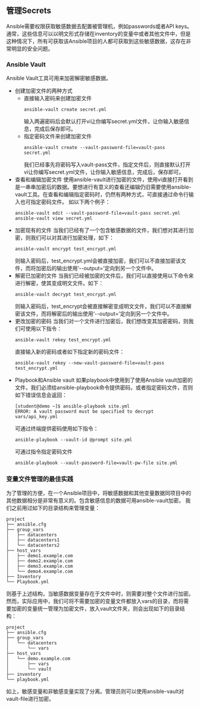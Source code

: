 ## 管理Secrets
Ansible需要权限获取敏感数据去配置被管理机，例如passwords或者API keys。
通常，这些信息可以以明文形式存储在inventory的变量中或者其他文件中，但是这种情况下，所有可获取该Ansible项目的人都可获取到这些敏感数据，这存在非常明显的安全问题。
### Ansible Vault
Ansible Vault工具可用来加密解密敏感数据。
* 创建加密文件的两种方式
    * 直接输入密码来创建加密文件 
        ```
        ansible-vault create secret.yml
        ```
        输入两遍密码后会默认打开vi让你编写secret.yml文件，让你输入敏感信息，完成后保存即可。
    * 指定密码文件来创建加密文件
        ```
        ansible-vault create --vault-password-file=vault-pass secret.yml
        ```
        我们已经事先将密码写入vault-pass文件，指定文件后，则直接默认打开vi让你编写secret.yml文件，让你输入敏感信息，完成后，保存即可。
* 查看和编辑加密文件
使用ansible-vault进行加密的文件，使用vi直接打开看到是一串串加密后的数据。要想进行有意义的查看还编辑仍旧需要使用ansible-vault工具。在查看和编辑指定密码时，仍然有两种方式，可直接通过命令行输入也可指定密码文件。
如以下两个例子：
    ```
    ansible-vault edit --vault-password-file=vault-pass secret.yml
    ansible-vault view secret.yml
    ```
* 加密现有的文件
当我们已经有了一个包含敏感数据的文件，我们想对其进行加密，则我们可以对其进行加密处理，如下：
    ```
    ansible-vault encrypt test_encrypt.yml
    ```
    则输入密码后，test_encrypt.yml会被直接加密，我们可以不直接加密该文件，而将加密后的输出使用‘--output=’定向到另一个文件中。
* 解密已加密的文件
当我们已经被加密的文件后，我们可以直接使用以下命令来进行解密，使其变成明文文件。如下：
    ```
    ansible-vault decrypt test_encrypt.yml
    ```
    则输入密码后，test_encrypt会被直接解密变成明文文件，我们可以不直接解密该文件，而将解密后的输出使用‘--output=’定向到另一个文件中。
* 更改加密的密码
当我们对一个文件进行加密后，我们想改变其加密密码，则我们可使用以下指令：
    ```
    ansible-vault rekey test_encrypt.yml
    ```
   直接输入新的密码或者如下指定新的密码文件：
   ```
   ansible-vault rekey --new-vault-password-file=vault-pass test_encrypt.yml
   ```
 * Playbook和Ansible vault
如果playbook中使用到了使用Ansible vault加密的文件，我们必须给ansible-playbook命令提供密码，或者指定密码文件，否则如下错误信息会返回：
    ```
    [student@demo ~]$ ansible-playbook site.yml
    ERROR: A vault password must be specified to decrypt vars/api_key.yml
    ```
    可通过终端提供密码使用如下指令：
    ```
    ansible-playbook --vault-id @prompt site.yml
    ```
    可通过指令指定密码文件
    ```
    ansible-playbook --vault-password-file=vault-pw-file site.yml
    ```
### 变量文件管理的最佳实践
为了管理的方便，在一个Ansible项目中，将敏感数据和其他变量数据同项目中的其他数据相分是非常有意义的。包含敏感信息的数据可用ansible-vault加密。
我们之前用过如下的目录结构来管理变量：
```
project
├── ansible.cfg
├── group_vars
│   ├── datacenters
│   ├── datacenters1
│   └── datacenters2
├── host_vars
│   ├── demo1.example.com
│   ├── demo2.example.com
│   ├── demo3.example.com
│   └── demo4.example.com
├── Inventory
└── Playbook.yml
```
则基于上述结构，当敏感数据变量存在于文件中时，则需要对整个文件进行加密。
然而，实际应用中，我们可将不需要加密的变量文件都放入vars的目录，而将需要加密的变量统一管理为加密文件，放入vault文件夹，则会出现如下的目录结构：
```
project
├── ansible.cfg
├── group_vars
│   └── datacenters
│       └── vars
├── host_vars
│   └── demo.example.com
│       ├── vars
│       └── vault
├── inventory
└── playbook.yml
```
如上，敏感变量和非敏感变量实现了分离。管理员则可以使用ansible-vault对vault-file进行加密。
